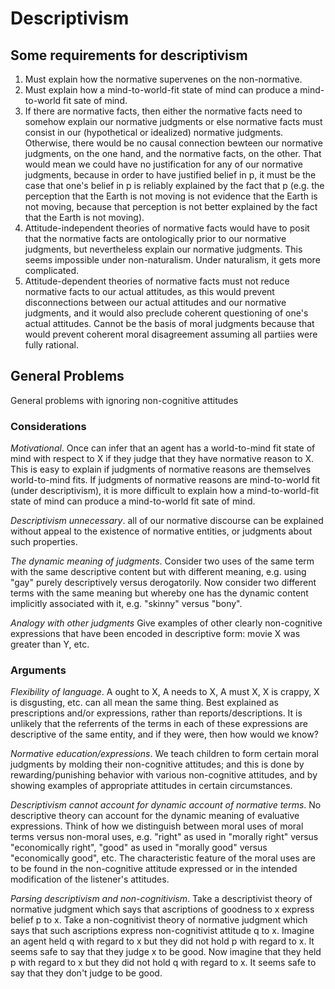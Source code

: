 # Descriptivism

## Some requirements for descriptivism

1. Must explain how the normative supervenes on the non-normative.
2. Must explain how a mind-to-world-fit state of mind can produce a mind-to-world fit sate of mind.
3. If there are normative facts, then either the normative facts need to somehow explain our normative judgments or else normative facts must consist in our (hypothetical or idealized) normative judgments. Otherwise, there would be no causal connection bewteen our normative judgments, on the one hand, and the normative facts, on the other. That would mean we could have no justification for any of our normative judgments, because in order to have justified belief in p, it must be the case that one's belief in p is reliably explained by the fact that p (e.g. the perception that the Earth is not moving is not evidence that the Earth is not moving, because that perception is not better explained by the fact that the Earth is not moving).
4. Attitude-independent theories of normative facts would have to posit that the normative facts are ontologically prior to our normative judgments, but nevertheless explain our normative judgments. This seems impossible under non-naturalism. Under naturalism, it gets more complicated.
5. Attitude-dependent theories of normative facts must not reduce normative facts to our actual attitudes, as this would prevent disconnections between our actual attitudes and our normative judgments, and it would also preclude coherent questioning of one's actual attitudes. Cannot be the basis of moral judgments because that would prevent coherent moral disagreement assuming all partiies were fully rational.

## General Problems


General problems with ignoring non-cognitive attitudes

### Considerations

*Motivational*. Once can infer that an agent has a world-to-mind fit state of mind with respect to X if they judge that they have normative reason to X. This is easy to explain if judgments of normative reasons are themselves world-to-mind fits. If judgments of normative reasons are mind-to-world fit (under descriptivism), it is more difficult to explain how a mind-to-world-fit state of mind can produce a mind-to-world fit sate of mind.

*Descriptivism unnecessary*. all of our normative discourse can be explained without appeal to the existence of normative entities, or judgments about such properties. 

*The dynamic meaning of judgments*. Consider two uses of the same term with the same descriptive content but with different meaning, e.g. using "gay" purely descriptively versus derogatorily. Now consider two different terms with the same meaning but whereby one has the dynamic content implicitly associated with it, e.g. "skinny" versus "bony".

*Analogy with other judgments* Give examples of other clearly non-cognitive expressions that have been encoded in descriptive form: movie X was greater than Y, etc. 


### Arguments

*Flexibility of language*. A ought to X, A needs to X, A must X, X is crappy, X is disgusting, etc. can all mean the same thing. Best explained as prescriptions and/or expressions, rather than reports/descriptions. It is unlikely that the referrents of the terms in each of these expressions are descriptive of the same entity, and if they were, then how would we know?

*Normative education/expressions*. We teach children to form certain moral judgments by molding their non-cognitive attitudes; and this is done by rewarding/punishing behavior with various non-cognitive attitudes, and by showing examples of appropriate attitudes in certain circumstances.

*Descriptivism cannot account for dynamic account of normative terms*. No descriptive theory can account for the dynamic meaning of evaluative expressions. Think of how we distinguish between moral uses of moral terms versus non-moral uses, e.g. "right" as used in "morally right" versus "economically right", "good" as used in "morally good" versus "economically good", etc. The characteristic feature of the moral uses are to be found in the non-cognitive attitude expressed or in the intended modification of the listener's attitudes.

*Parsing descriptivism and non-cognitivism*. Take a descriptivist theory of normative judgment which says that ascriptions of goodness to x express belief p to x. Take a non-cognitivist theory of normative judgment which says that such ascriptions express non-cognitivist attitude q to x. Imagine an agent held q with regard to x but they did not hold p with regard to x. It seems safe to say that they judge x to be good. Now imagine that they held p with regard to x but they did not hold q with regard to x. It seems safe to say that they don't judge to be good.